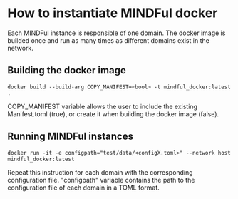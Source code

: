 # How to instantiate MINDFul docker
Each MINDFul instance is responsible of one domain. The docker image is builded once and run as many times as different domains exist in the network.

## Building the docker image
```docker build --build-arg COPY_MANIFEST=<bool> -t mindful_docker:latest .```

COPY_MANIFEST variable allows the user to include the existing Manifest.toml (true), or create it when building the docker image (false).

## Running MINDFul instances
```docker run -it -e configpath="test/data/<configX.toml>" --network host mindful_docker:latest```

Repeat this instruction for each domain with the corresponding configuration file. "configpath" variable contains the path to the configuration file of each domain in a TOML format. 